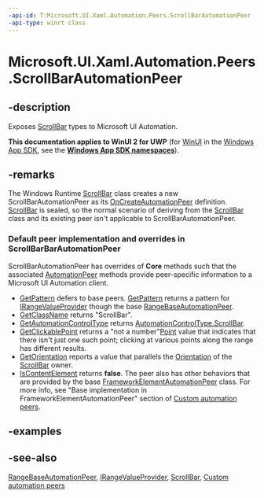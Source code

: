 ```yaml
---
-api-id: T:Microsoft.UI.Xaml.Automation.Peers.ScrollBarAutomationPeer
-api-type: winrt class
---
```


<!-- Class syntax.
public class ScrollBarAutomationPeer : Windows.UI.Xaml.Automation.Peers.RangeBaseAutomationPeer, Windows.UI.Xaml.Automation.Peers.IScrollBarAutomationPeer
-->

# Microsoft.UI.Xaml.Automation.Peers.ScrollBarAutomationPeer

## -description
Exposes [ScrollBar](../microsoft.ui.xaml.controls.primitives/scrollbar.md) types to Microsoft UI Automation.

**This documentation applies to WinUI 2 for UWP** (for [WinUI](/windows/apps/winui/winui3/) in the [Windows App SDK](/windows/apps/windows-app-sdk/), see the **[Windows App SDK namespaces](/windows/windows-app-sdk/api/winrt/)**).

## -remarks
The Windows Runtime  [ScrollBar](../microsoft.ui.xaml.controls.primitives/scrollbar.md) class creates a new ScrollBarAutomationPeer as its [OnCreateAutomationPeer](../microsoft.ui.xaml/uielement_oncreateautomationpeer_1478162674.md) definition. [ScrollBar](../microsoft.ui.xaml.controls.primitives/scrollbar.md) is sealed, so the normal scenario of deriving from the [ScrollBar](../microsoft.ui.xaml.controls.primitives/scrollbar.md) class and its existing peer isn't applicable to ScrollBarAutomationPeer.

### Default peer implementation and overrides in **ScrollBarBarAutomationPeer**

ScrollBarAutomationPeer has overrides of **Core** methods such that the associated [AutomationPeer](automationpeer.md) methods provide peer-specific information to a Microsoft UI Automation client.

+ [GetPattern](automationpeer_getpattern_1700082720.md) defers to base peers. [GetPattern](automationpeer_getpattern_1700082720.md) returns a pattern for [IRangeValueProvider](../microsoft.ui.xaml.automation.provider/irangevalueprovider.md) though the base [RangeBaseAutomationPeer](rangebaseautomationpeer.md).
+ [GetClassName](automationpeer_getclassname_614238974.md) returns "ScrollBar".
+ [GetAutomationControlType](automationpeer_getautomationcontroltype_1156384152.md) returns [AutomationControlType.ScrollBar](automationcontroltype.md).
+ [GetClickablePoint](automationpeer_getclickablepoint_955785073.md) returns a "not a number"[Point](/uwp/api/windows.foundation.point) value that indicates that there isn't just one such point; clicking at various points along the range has different results.
+ [GetOrientation](automationpeer_getorientation_419829207.md) reports a value that parallels the [Orientation](../microsoft.ui.xaml.controls.primitives/scrollbar_orientation.md) of the [ScrollBar](../microsoft.ui.xaml.controls.primitives/scrollbar.md) owner.
+ [IsContentElement](automationpeer_iscontentelement_545450603.md) returns **false**.
The peer also has other behaviors that are provided by the base [FrameworkElementAutomationPeer](frameworkelementautomationpeer.md) class. For more info, see "Base implementation in FrameworkElementAutomationPeer" section of [Custom automation peers](/windows/uwp/accessibility/custom-automation-peers).

## -examples

## -see-also
[RangeBaseAutomationPeer](rangebaseautomationpeer.md), [IRangeValueProvider](../microsoft.ui.xaml.automation.provider/irangevalueprovider.md), [ScrollBar](../microsoft.ui.xaml.controls.primitives/scrollbar.md), [Custom automation peers](/windows/uwp/accessibility/custom-automation-peers)
